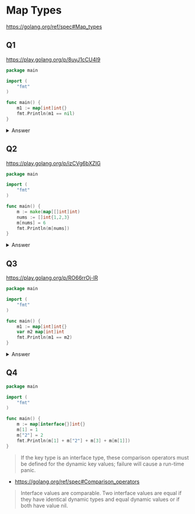 # Map Types

https://golang.org/ref/spec#Map_types

## Q1

https://play.golang.org/p/8uyJ1cCU4l9

```go
package main

import (
	"fmt"
)

func main() {
	m1 := map[int]int{}
	fmt.Println(m1 == nil)
}
```

<details>
<summary>Answer</summary>

`false`

- https://golang.org/ref/spec#Comparison_operators

仕様書的にはこっちの内容でした。mapのkeyになれる型はどんな型か、という意味ではmapに関連する話だと思います。

> The equality operators == and != apply to operands that are comparable. 

`==`演算子は比較可能であるようなオペランドに適用できます。

> Slice, map, and function values are not comparable. However, as a special case, a slice, map, or function value may be compared to the predeclared identifier nil. 

Slice, map, functionの値は比較可能ではありません。ただし、slice, map, functionの値は、事前宣言された名前である`nil`と比較することができます。

</details>

## Q2 

https://play.golang.org/p/izCVg6bXZIG

```go
package main

import (
	"fmt"
)

func main() {
	m := make(map[[]int]int)
	nums := []int{1,2,3}
	m[nums] = 6
	fmt.Println(m[nums])
}
```

<details>
<summary>Answer</summary>

build error

```
./prog.go:8:12: invalid map key type []int

Go build failed.
```

https://golang.org/ref/spec#Map_types

> The comparison operators == and != must be fully defined for operands of the key type; thus the key type must not be a function, map, or slice. 

(mapの)key型に対しては、比較演算子`==`と`!=`が完全に定義されていなければなりません。従って、`function`, `map`, `slice`はkey型にはなれません。

「完全に定義」とは、その型の全ての値の組`x,y`について`x == y`と`x != y`が定義される、という意味だと思います。比較可能性の記述から、これらの型は`nil`とだけ比較可能なので、`==`と`!=`はfully definedではなく、mapのkeyの型になることができません。

よって、このコードはbuild errorとなります。
</details>

## Q3

https://play.golang.org/p/RO66rrOj-lR

```go
package main

import (
	"fmt"
)

func main() {
	m1 := map[int]int{}
	var m2 map[int]int
	fmt.Println(m1 == m2)
}
```

<details>
<summary>Answer</summary>

build error

```
./prog.go:12:17: invalid operation: m1 == m2 (map can only be compared to nil)

Go build failed.
```

- https://golang.org/ref/spec#Comparison_operators

> Slice, map, and function values are not comparable. However, as a special case, a slice, map, or function value may be compared to the predeclared identifier nil. 

Slice, map, functionの値は比較可能ではありません。ただし、slice, map, functionの値は、事前宣言された名前である`nil`と比較することができます。

この記述を見ると、"predeclared indentifierのnilとだけ比較できる"と限定していることがわかります。
map型のzero valueは`nil`ですが、これは事前宣言された名前としての`nil`ではなく、`m1`と`m2`は比較可能ではありません。

よってこのコードはbuild errorとなります。

</details>

## Q4

```go
package main

import (
	"fmt"
)

func main() {
	m := map[interface{}]int{}
	m[1] = 1
	m["2"] = 2
	fmt.Println(m[1] + m["2"] + m[3] + m[m[1]])
}
```

> If the key type is an interface type, these comparison operators must be defined for the dynamic key values; failure will cause a run-time panic.

- https://golang.org/ref/spec#Comparison_operators

> Interface values are comparable. Two interface values are equal if they have identical dynamic types and equal dynamic values or if both have value nil.
